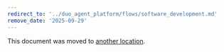 ```yaml
---
redirect_to: '../duo_agent_platform/flows/software_development.md'
remove_date: '2025-09-29'
---
```


<!-- markdownlint-disable -->

This document was moved to [another location](../duo_agent_platform/flows/software_development.md).

<!-- This redirect file can be deleted after <2025-09-29>. -->
<!-- Redirects that point to other docs in the same project expire in three months. -->
<!-- Redirects that point to docs in a different project or site (for example, link is not relative and starts with `https:`) expire in one year. -->
<!-- Before deletion, see: https://docs.gitlab.com/development/documentation/redirects -->
